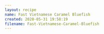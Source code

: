```yaml
---
layout: recipe
name: Fast Vietnamese Caramel Bluefish
created: 2020-05-31 19:58:19
filename: Fast-Vietnamese-Caramel-Bluefish
---
```

